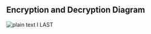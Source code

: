 ## Encryption and Decryption Diagram

![plain text  I LAST](https://github.com/Batuhanbyr/BilgiSistemleriveGuvenligi/assets/95686987/5c60fd9a-e95e-40ea-95cb-aeb82ba1df95)
